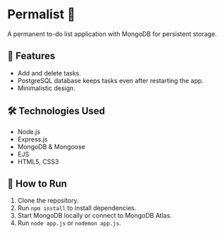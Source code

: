 # Permalist 📝

A permanent to-do list application with MongoDB for persistent storage.

## 🚀 Features
- Add and delete tasks.
- PostgreSQL database keeps tasks even after restarting the app.
- Minimalistic design.

## 🛠️ Technologies Used
- Node.js
- Express.js
- MongoDB & Mongoose
- EJS
- HTML5, CSS3



## 📂 How to Run
1. Clone the repository.
2. Run `npm install` to install dependencies.
3. Start MongoDB locally or connect to MongoDB Atlas.
4. Run `node app.js` or `nodemon app.js`.


